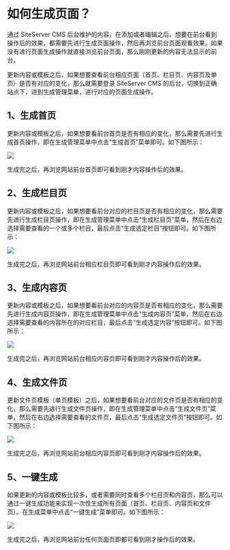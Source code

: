 # 如何生成页面？

通过 SiteServer CMS 后台维护的内容，在添加或者编辑之后，想要在前台看到操作后的效果，都需要先进行生成页面操作，然后再浏览前台页面观看效果。如果没有进行页面生成操作就直接浏览前台页面，那么刚刚更新的内容无法显示的前台。

更新内容或模板之后，如果想要查看前台相应页面（首页、栏目页、内容页及单页）是否有对应的变化，那么就需要登录 SiteServer CMS 的后台，切换到正确站点下，进到生成管理菜单，进行对应的页面生成操作。

## 1、生成首页

更新内容或模板之后，如果想要看前台首页是否有相应的变化，那么需要先进行生成首页操作，即在生成管理菜单中点击“生成首页”菜单即可。如下图所示：

![](/assets/224.jpg)

生成完之后，再浏览网站前台首页即可看到刚才内容操作后的效果。
 
## 2、生成栏目页

更新内容或模板之后，如果想要看前台对应的栏目页是否有相应的变化，那么需要先进行生成栏目页操作，即在生成管理菜单中点击“生成栏目页”菜单，然后在右边选择需要查看的一个或多个栏目，最后点击“生成选定栏目”按钮即可。如下图所示：

![](/assets/225.jpg)

生成完之后，再浏览网站前台相应栏目页即可看到刚才内容操作后的效果。

## 3、生成内容页

更新内容或模板之后，如果想要看前台对应的内容页是否有相应的变化，那么需要先进行生成内容页操作，即在生成管理菜单中点击“生成内容页”菜单，然后在右边选择需要查看的内容所在的对应栏目，最后点击“生成选定内容”按钮即可。如下图所示：

![](/assets/226.jpg)

生成完之后，再浏览网站前台相应内容页即可看到刚才内容操作后的效果。


## 4、生成文件页

更新文件页模板（单页模板）之后，如果想要看前台对应的文件页是否有相应的变化，那么需要先进行生成文件页操作，即在生成管理菜单中点击“生成文件页”菜单，然后在右边选择需要查看的文件页，最后点击“生成选定文件页”按钮即可。如下图所示：

![](/assets/227.jpg)

生成完之后，再浏览网站前台相应内容页即可看到刚才内容操作后的效果。


## 5、一键生成

如果更新的内容或模板比较多，或者需要同时查看多个栏目页和内容页，那么可以通过一键生成功能来实现一次性生成所有页面（首页、栏目页、内容页和文件页）。在生成菜单中点击“一键生成”菜单即可。如下图所示：

![](/assets/228.jpg)

生成完之后，再浏览网站前台任何页面页即都可看到刚才操作后的效果。











